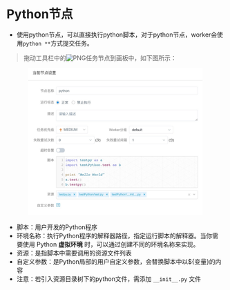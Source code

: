 # Python节点

- 使用python节点，可以直接执行python脚本，对于python节点，worker会使用`python **`方式提交任务。

> 拖动工具栏中的![PNG](https://analysys.github.io/easyscheduler_docs_cn/images/toolbar_PYTHON.png)任务节点到画板中，如下图所示：

<p align="center">
   <img src="/img/python_edit.png" width="80%" />
 </p>

- 脚本：用户开发的Python程序
- 环境名称：执行Python程序的解释器路径，指定运行脚本的解释器。当你需要使用 Python **虚拟环境** 时，可以通过创建不同的环境名称来实现。
- 资源：是指脚本中需要调用的资源文件列表
- 自定义参数：是Python局部的用户自定义参数，会替换脚本中以${变量}的内容
- 注意：若引入资源目录树下的python文件，需添加 `__init__.py` 文件
